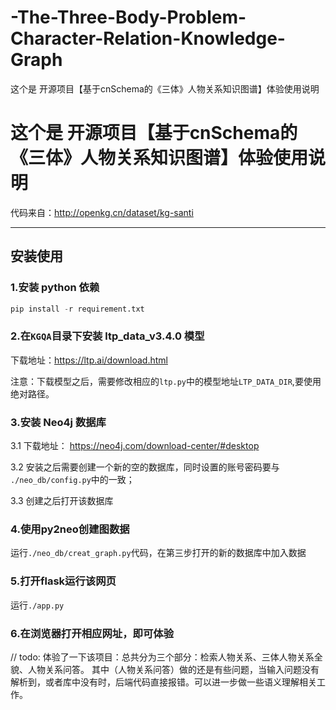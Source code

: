 # -The-Three-Body-Problem-Character-Relation-Knowledge-Graph
这个是 开源项目【基于cnSchema的《三体》人物关系知识图谱】体验使用说明
# 这个是 开源项目【基于cnSchema的《三体》人物关系知识图谱】体验使用说明
代码来自：http://openkg.cn/dataset/kg-santi

---

## 安装使用
### 1.安装 python 依赖
```py
pip install -r requirement.txt
``` 

### 2.在`KGQA`目录下安装 ltp_data_v3.4.0 模型
下载地址：https://ltp.ai/download.html

注意：下载模型之后，需要修改相应的`ltp.py`中的模型地址`LTP_DATA_DIR`,要使用绝对路径。

### 3.安装 Neo4j 数据库
3.1 下载地址： https://neo4j.com/download-center/#desktop

3.2 安装之后需要创建一个新的空的数据库，同时设置的账号密码要与 `./neo_db/config.py`中的一致；

3.3 创建之后打开该数据库

### 4.使用py2neo创建图数据
运行`./neo_db/creat_graph.py`代码，在第三步打开的新的数据库中加入数据

### 5.打开flask运行该网页
运行`./app.py`


### 6.在浏览器打开相应网址，即可体验


// todo: 
体验了一下该项目：总共分为三个部分：检索人物关系、三体人物关系全貌、人物关系问答。
其中（人物关系问答）做的还是有些问题，当输入问题没有解析到，或者库中没有时，后端代码直接报错。可以进一步做一些语义理解相关工作。
 
